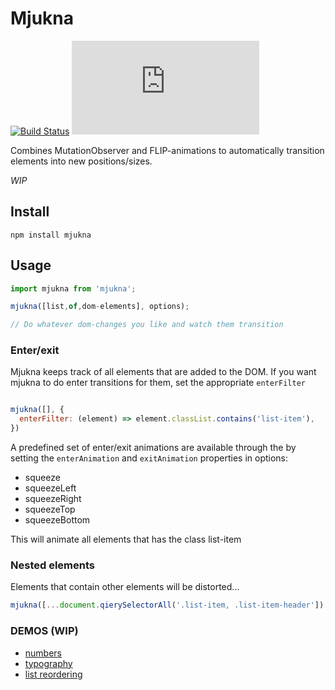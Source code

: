 # Mjukna

[![Build Status](https://travis-ci.org/daniel-lundin/mjukna.svg?branch=master)](https://travis-ci.org/daniel-lundin/mjukna)
[![gzip size](http://img.badgesize.io/https://unpkg.com/mjukna/dist/browser.js?compression=gzip&color=blue)](https://unpkg.com/mjukna/dist/browser.js)

Combines MutationObserver and FLIP-animations to automatically transition elements into new positions/sizes.

*WIP*

## Install

`npm install mjukna`

## Usage

```js
import mjukna from 'mjukna';

mjukna([list,of,dom-elements], options);

// Do whatever dom-changes you like and watch them transition
```

### Enter/exit

Mjukna keeps track of all elements that are added to the DOM. If you want mjukna to do enter transitions for them, set the appropriate `enterFilter`

```js

mjukna([], {
  enterFilter: (element) => element.classList.contains('list-item'),
})
```

A predefined set of enter/exit animations are available through the by setting the `enterAnimation` and `exitAnimation` properties in options:

 - squeeze
 - squeezeLeft
 - squeezeRight
 - squeezeTop
 - squeezeBottom


This will animate all elements that has the class list-item

### Nested elements

Elements that contain other elements will be distorted...

```js
mjukna([...document.qierySelectorAll('.list-item, .list-item-header'])
```

### DEMOS (WIP)

 - [numbers](https://daniel-lundin.github.io/mjukna/numbers.html)
 - [typography](https://daniel-lundin.github.io/mjukna/dictionary.html)
 - [list reordering](https://daniel-lundin.github.io/mjukna/list-reordering.html)


